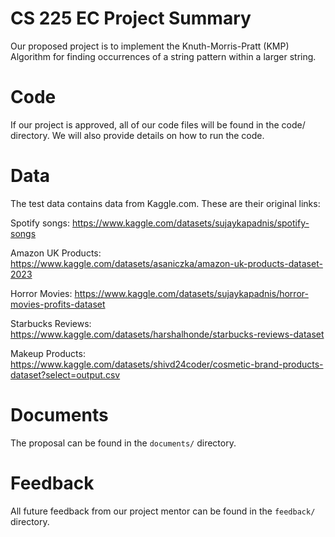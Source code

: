 # CS 225 EC Project Summary
Our proposed project is to implement the Knuth-Morris-Pratt (KMP) Algorithm for finding occurrences of a string pattern within a larger string.

# Code
If our project is approved, all of our code files will be found in the code/ directory. We will also provide details on how to run the code.

# Data 
The test data contains data from Kaggle.com. These are their original links:

Spotify songs: https://www.kaggle.com/datasets/sujaykapadnis/spotify-songs

Amazon UK Products: https://www.kaggle.com/datasets/asaniczka/amazon-uk-products-dataset-2023

Horror Movies: https://www.kaggle.com/datasets/sujaykapadnis/horror-movies-profits-dataset

Starbucks Reviews: https://www.kaggle.com/datasets/harshalhonde/starbucks-reviews-dataset

Makeup Products: https://www.kaggle.com/datasets/shivd24coder/cosmetic-brand-products-dataset?select=output.csv

# Documents
The proposal can be found in the `documents/` directory.

# Feedback
All future feedback from our project mentor can be found in the `feedback/` directory.
